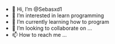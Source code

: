 - 👋 Hi, I’m @Sebasxd1
- 👀 I’m interested in learn programming 
- 🌱 I’m currently learning how to program
- 💞️ I’m looking to collaborate on ...
- 📫 How to reach me ...

<!---
Sebasxd1/Sebasxd1 is a ✨ special ✨ repository because its `README.md` (this file) appears on your GitHub profile.
You can click the Preview link to take a look at your changes.
--->
